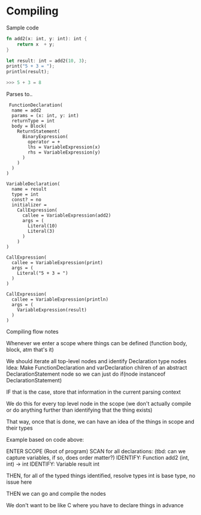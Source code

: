 # Compiling

Sample code
```rust
fn add2(x: int, y: int): int {
    return x  + y;
}

let result: int = add2(10, 3);
print("5 + 3 = ");
println(result);

>>> 5 + 3 = 8 

```

Parses to..
```
 FunctionDeclaration(
  name = add2
  params = (x: int, y: int)
  returnType = int
  body = Block(
    ReturnStatement(
      BinaryExpression(
        operator = +
        lhs = VariableExpression(x)
        rhs = VariableExpression(y)
      )
    )
  )
)

VariableDeclaration(
  name = result
  type = int
  const? = no
  initializer = 
    CallExpression(
      callee = VariableExpression(add2)
      args = (
        Literal(10)
        Literal(3)
      )
    )
)

CallExpression(
  callee = VariableExpression(print)
  args = (
    Literal("5 + 3 = ")
  )
)

CallExpression(
  callee = VariableExpression(println)
  args = (
    VariableExpression(result)
  )
)

```

Compiling flow notes

Whenever we enter a scope where things can be defined (function body, block, atm that's it)

We should iterate all top-level nodes and identify Declaration type nodes 
Idea: Make FunctionDeclaration and varDeclaration chilren of an abstract DeclarationStatement node so we can just do
if(node instanceof DeclarationStatement)

IF that is the case, store that information in the current parsing context

We do this for every top level node in the scope (we don't actually compile or do anything further than identifying that the thing exists)

That way, once that is done, we can have an idea of the things in scope and their types

Example based on code above:

ENTER SCOPE (Root of program)
SCAN for all declarations: (tbd: can we capture variables, if so, does order matter?)
IDENTIFY: Function add2 (int, int) -> int
IDENTIFY: Variable result int

THEN, for all of the typed things identified, resolve types
int is base type, no issue here

THEN we can go and compile the nodes

We don't want to be like C where you have to declare things in advance

